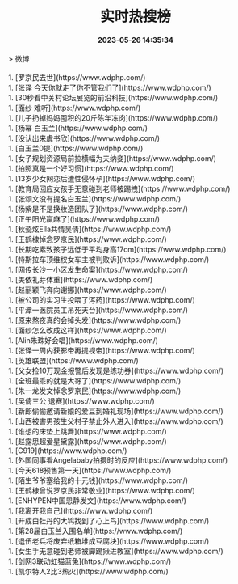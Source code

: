 <div align="center"><h1>实时热搜榜</h1><h4>2023-05-26 14:35:34</h4></div>
> 微博<br /><br />
1. [罗京民去世](https://www.wdphp.com/)<br />
1. [张译 今天你就走了你不管我们了](https://www.wdphp.com/)<br />
1. [30秒看中关村论坛展览的前沿科技](https://www.wdphp.com/)<br />
1. [面纱 难听](https://www.wdphp.com/)<br />
1. [儿子扔掉妈妈囤积的20斤陈年冻肉](https://www.wdphp.com/)<br />
1. [杨幂 白玉兰](https://www.wdphp.com/)<br />
1. [没认出来虞书欣](https://www.wdphp.com/)<br />
1. [白玉兰0提](https://www.wdphp.com/)<br />
1. [女子规划资源局前拉横幅为夫纳妾](https://www.wdphp.com/)<br />
1. [拍照真是一个好习惯](https://www.wdphp.com/)<br />
1. [13岁少女网恋后遭性侵怀孕](https://www.wdphp.com/)<br />
1. [教育局回应女孩手无意碰到老师被踢拽](https://www.wdphp.com/)<br />
1. [张颂文没有提名白玉兰](https://www.wdphp.com/)<br />
1. [杨紫是不是换妆造团队了](https://www.wdphp.com/)<br />
1. [正午阳光赢麻了](https://www.wdphp.com/)<br />
1. [秋瓷炫Ella共情吴倩](https://www.wdphp.com/)<br />
1. [王鹤棣悼念罗京民](https://www.wdphp.com/)<br />
1. [长期吃素致孩子远低于平均身高17cm](https://www.wdphp.com/)<br />
1. [特斯拉车顶维权女车主被判败诉](https://www.wdphp.com/)<br />
1. [网传长沙一小区发生命案](https://www.wdphp.com/)<br />
1. [美依礼芽体重](https://www.wdphp.com/)<br />
1. [赵丽颖飞奔向谢娜](https://www.wdphp.com/)<br />
1. [被公司的实习生投喂了泻药](https://www.wdphp.com/)<br />
1. [平潭一医院员工吊死天台](https://www.wdphp.com/)<br />
1. [原来熬夜真的会掉头发](https://www.wdphp.com/)<br />
1. [面纱怎么改成这样](https://www.wdphp.com/)<br />
1. [Alin朱珠好会唱](https://www.wdphp.com/)<br />
1. [张译一周内获影帝再提视帝](https://www.wdphp.com/)<br />
1. [英雄联盟](https://www.wdphp.com/)<br />
1. [父女捡10万现金报警后发现是练功券](https://www.wdphp.com/)<br />
1. [全班最乖的就是大哥了](https://www.wdphp.com/)<br />
1. [朱一龙发文悼念罗京民](https://www.wdphp.com/)<br />
1. [吴倩三公 退赛](https://www.wdphp.com/)<br />
1. [新郎偷偷邀请新娘的爱豆到婚礼现场](https://www.wdphp.com/)<br />
1. [山西被害男孩生父村子禁止外人进入](https://www.wdphp.com/)<br />
1. [谁想的床垫上跳舞](https://www.wdphp.com/)<br />
1. [赵露思超爱星黛露](https://www.wdphp.com/)<br />
1. [C919](https://www.wdphp.com/)<br />
1. [外国同事看Angelababy拍摄时的反应](https://www.wdphp.com/)<br />
1. [今天618预售第一天](https://www.wdphp.com/)<br />
1. [陌生爷爷塞给我的十元钱](https://www.wdphp.com/)<br />
1. [王鹤棣曾说罗京民非常敬业](https://www.wdphp.com/)<br />
1. [ENHYPEN中国恩静发文](https://www.wdphp.com/)<br />
1. [我离开我自己](https://www.wdphp.com/)<br />
1. [开成白牡丹的大鸨找到了心上鸟](https://www.wdphp.com/)<br />
1. [第28届白玉兰入围名单](https://www.wdphp.com/)<br />
1. [退伍老兵将废弃纸箱堆成豆腐块](https://www.wdphp.com/)<br />
1. [女生手无意碰到老师被脚踢揪进教室](https://www.wdphp.com/)<br />
1. [剑网3联动虹猫蓝兔](https://www.wdphp.com/)<br />
1. [凯尔特人2比3热火](https://www.wdphp.com/)<br />
